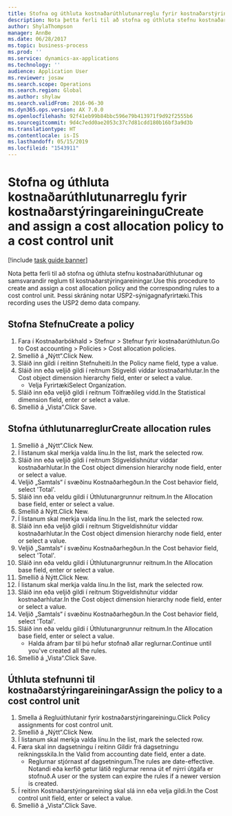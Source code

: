 ```yaml
---
title: Stofna og úthluta kostnaðarúthlutunarreglu fyrir kostnaðarstýringareiningu
description: Nota þetta ferli til að stofna og úthluta stefnu kostnaðarúthlutunar og samsvarandir reglum til kostnaðarstýringareiningar.
author: ShylaThompson
manager: AnnBe
ms.date: 06/28/2017
ms.topic: business-process
ms.prod: ''
ms.service: dynamics-ax-applications
ms.technology: ''
audience: Application User
ms.reviewer: josaw
ms.search.scope: Operations
ms.search.region: Global
ms.author: shylaw
ms.search.validFrom: 2016-06-30
ms.dyn365.ops.version: AX 7.0.0
ms.openlocfilehash: 92f41eb99b84bbc596e79b413971f9d92f2555b6
ms.sourcegitcommit: 9d4c7edd0ae2053c37c7d81cdd180b16bf3a9d3b
ms.translationtype: HT
ms.contentlocale: is-IS
ms.lasthandoff: 05/15/2019
ms.locfileid: "1543911"
---
```

# <a name="create-and-assign-a-cost-allocation-policy-to-a-cost-control-unit"></a><span data-ttu-id="17ade-103">Stofna og úthluta kostnaðarúthlutunarreglu fyrir kostnaðarstýringareiningu</span><span class="sxs-lookup"><span data-stu-id="17ade-103">Create and assign a cost allocation policy to a cost control unit</span></span>

[!include [task guide banner](../../includes/task-guide-banner.md)]

<span data-ttu-id="17ade-104">Nota þetta ferli til að stofna og úthluta stefnu kostnaðarúthlutunar og samsvarandir reglum til kostnaðarstýringareiningar.</span><span class="sxs-lookup"><span data-stu-id="17ade-104">Use this procedure to create and assign a cost allocation policy and the corresponding rules to a cost control unit.</span></span> <span data-ttu-id="17ade-105">Þessi skráning notar USP2-sýnigagnafyrirtæki.</span><span class="sxs-lookup"><span data-stu-id="17ade-105">This recording uses the USP2 demo data company.</span></span>


## <a name="create-a-policy"></a><span data-ttu-id="17ade-106">Stofna Stefnu</span><span class="sxs-lookup"><span data-stu-id="17ade-106">Create a policy</span></span>
1. <span data-ttu-id="17ade-107">Fara í Kostnaðarbókhald > Stefnur > Stefnur fyrir kostnaðarúthlutun.</span><span class="sxs-lookup"><span data-stu-id="17ade-107">Go to Cost accounting > Policies > Cost allocation policies.</span></span>
2. <span data-ttu-id="17ade-108">Smellið á „Nýtt“.</span><span class="sxs-lookup"><span data-stu-id="17ade-108">Click New.</span></span>
3. <span data-ttu-id="17ade-109">Sláið inn gildi í reitinn Stefnuheiti.</span><span class="sxs-lookup"><span data-stu-id="17ade-109">In the Policy name field, type a value.</span></span>
4. <span data-ttu-id="17ade-110">Sláið inn eða veljið gildi í reitnum Stigveldi víddar kostnaðarhlutar.</span><span class="sxs-lookup"><span data-stu-id="17ade-110">In the Cost object dimension hierarchy field, enter or select a value.</span></span>
    * <span data-ttu-id="17ade-111">Velja Fyrirtæki</span><span class="sxs-lookup"><span data-stu-id="17ade-111">Select Organization.</span></span>  
5. <span data-ttu-id="17ade-112">Sláið inn eða veljið gildi í reitnum Tölfræðileg vídd.</span><span class="sxs-lookup"><span data-stu-id="17ade-112">In the Statistical dimension field, enter or select a value.</span></span>
6. <span data-ttu-id="17ade-113">Smellið á „Vista“.</span><span class="sxs-lookup"><span data-stu-id="17ade-113">Click Save.</span></span>

## <a name="create-allocation-rules"></a><span data-ttu-id="17ade-114">Stofna úthlutunarreglur</span><span class="sxs-lookup"><span data-stu-id="17ade-114">Create allocation rules</span></span>
1. <span data-ttu-id="17ade-115">Smellið á „Nýtt“.</span><span class="sxs-lookup"><span data-stu-id="17ade-115">Click New.</span></span>
2. <span data-ttu-id="17ade-116">Í listanum skal merkja valda línu.</span><span class="sxs-lookup"><span data-stu-id="17ade-116">In the list, mark the selected row.</span></span>
3. <span data-ttu-id="17ade-117">Sláið inn eða veljið gildi í reitnum Stigveldishnútur víddar kostnaðarhlutar.</span><span class="sxs-lookup"><span data-stu-id="17ade-117">In the Cost object dimension hierarchy node field, enter or select a value.</span></span>
4. <span data-ttu-id="17ade-118">Veljið „Samtals“ í svæðinu Kostnaðarhegðun.</span><span class="sxs-lookup"><span data-stu-id="17ade-118">In the Cost behavior field, select 'Total'.</span></span>
5. <span data-ttu-id="17ade-119">Sláið inn eða veldu gildi í Úthlutunargrunnur reitnum.</span><span class="sxs-lookup"><span data-stu-id="17ade-119">In the Allocation base field, enter or select a value.</span></span>
6. <span data-ttu-id="17ade-120">Smellið á Nýtt.</span><span class="sxs-lookup"><span data-stu-id="17ade-120">Click New.</span></span>
7. <span data-ttu-id="17ade-121">Í listanum skal merkja valda línu.</span><span class="sxs-lookup"><span data-stu-id="17ade-121">In the list, mark the selected row.</span></span>
8. <span data-ttu-id="17ade-122">Sláið inn eða veljið gildi í reitnum Stigveldishnútur víddar kostnaðarhlutar.</span><span class="sxs-lookup"><span data-stu-id="17ade-122">In the Cost object dimension hierarchy node field, enter or select a value.</span></span>
9. <span data-ttu-id="17ade-123">Veljið „Samtals“ í svæðinu Kostnaðarhegðun.</span><span class="sxs-lookup"><span data-stu-id="17ade-123">In the Cost behavior field, select 'Total'.</span></span>
10. <span data-ttu-id="17ade-124">Sláið inn eða veldu gildi í Úthlutunargrunnur reitnum.</span><span class="sxs-lookup"><span data-stu-id="17ade-124">In the Allocation base field, enter or select a value.</span></span>
11. <span data-ttu-id="17ade-125">Smellið á Nýtt.</span><span class="sxs-lookup"><span data-stu-id="17ade-125">Click New.</span></span>
12. <span data-ttu-id="17ade-126">Í listanum skal merkja valda línu.</span><span class="sxs-lookup"><span data-stu-id="17ade-126">In the list, mark the selected row.</span></span>
13. <span data-ttu-id="17ade-127">Sláið inn eða veljið gildi í reitnum Stigveldishnútur víddar kostnaðarhlutar.</span><span class="sxs-lookup"><span data-stu-id="17ade-127">In the Cost object dimension hierarchy node field, enter or select a value.</span></span>
14. <span data-ttu-id="17ade-128">Veljið „Samtals“ í svæðinu Kostnaðarhegðun.</span><span class="sxs-lookup"><span data-stu-id="17ade-128">In the Cost behavior field, select 'Total'.</span></span>
15. <span data-ttu-id="17ade-129">Sláið inn eða veldu gildi í Úthlutunargrunnur reitnum.</span><span class="sxs-lookup"><span data-stu-id="17ade-129">In the Allocation base field, enter or select a value.</span></span>
    * <span data-ttu-id="17ade-130">Halda áfram þar til þú hefur stofnað allar reglurnar.</span><span class="sxs-lookup"><span data-stu-id="17ade-130">Continue until you've created all the rules.</span></span>  
16. <span data-ttu-id="17ade-131">Smellið á „Vista“.</span><span class="sxs-lookup"><span data-stu-id="17ade-131">Click Save.</span></span>

## <a name="assign-the-policy-to-a-cost-control-unit"></a><span data-ttu-id="17ade-132">Úthluta stefnunni til kostnaðarstýringareiningar</span><span class="sxs-lookup"><span data-stu-id="17ade-132">Assign the policy to a cost control unit</span></span>
1. <span data-ttu-id="17ade-133">Smella á Regluúthlutanir fyrir kostnaðarstýringareiningu.</span><span class="sxs-lookup"><span data-stu-id="17ade-133">Click Policy assignments for cost control unit.</span></span>
2. <span data-ttu-id="17ade-134">Smellið á „Nýtt“.</span><span class="sxs-lookup"><span data-stu-id="17ade-134">Click New.</span></span>
3. <span data-ttu-id="17ade-135">Í listanum skal merkja valda línu.</span><span class="sxs-lookup"><span data-stu-id="17ade-135">In the list, mark the selected row.</span></span>
4. <span data-ttu-id="17ade-136">Færa skal inn dagsetningu í reitinn Gildir frá dagsetningu reikningsskila.</span><span class="sxs-lookup"><span data-stu-id="17ade-136">In the Valid from accounting date field, enter a date.</span></span>
    * <span data-ttu-id="17ade-137">Reglurnar stjórnast af dagsetningum.</span><span class="sxs-lookup"><span data-stu-id="17ade-137">The rules are date-effective.</span></span> <span data-ttu-id="17ade-138">Notandi eða kerfið getur látið reglurnar renna út ef nýrri útgáfa er stofnuð.</span><span class="sxs-lookup"><span data-stu-id="17ade-138">A user or the system can expire the rules if a newer version is created.</span></span>  
5. <span data-ttu-id="17ade-139">Í reitinn Kostnaðarstýringareining skal slá inn eða velja gildi.</span><span class="sxs-lookup"><span data-stu-id="17ade-139">In the Cost control unit field, enter or select a value.</span></span>
6. <span data-ttu-id="17ade-140">Smellið á „Vista“.</span><span class="sxs-lookup"><span data-stu-id="17ade-140">Click Save.</span></span>

